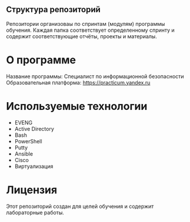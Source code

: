 ## Структура репозиторий

Репозитории организоваы по спринтам (модулям) программы обучения. Каждая папка соответствует определенному спринту и содержит соответствующие отчёты, проекты и материалы.

# О программе

Название программы: Специалист по информационной безопасности
Образовательная платформа: https://practicum.yandex.ru

# Используемые технологии
- EVENG
- Active Directory
- Bash
- PowerShell
- Putty
- Ansible
- Cisco
- Виртуализация
  
# Лицензия
Этот репозиторий создан для целей обучения и содержит лабораторные работы.
